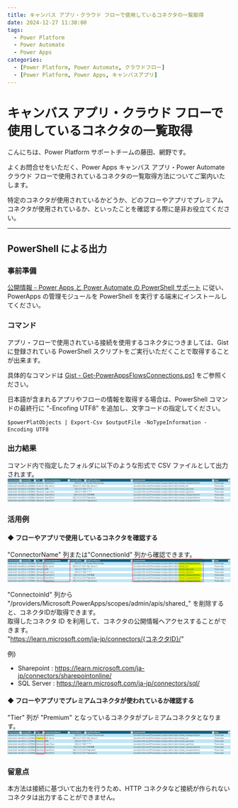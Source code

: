 ```yaml
---
title: キャンバス アプリ・クラウド フローで使用しているコネクタの一覧取得
date: 2024-12-27 11:30:00
tags:
  - Power Platform
  - Power Automate
  - Power Apps
categories:
  - [Power Platform, Power Automate, クラウドフロー]
  - [Power Platform, Power Apps, キャンバスアプリ]
---
```


# キャンバス アプリ・クラウド フローで使用しているコネクタの一覧取得

こんにちは、Power Platform サポートチームの藤田、網野です。  

よくお問合せをいただく、Power Apps キャンバス アプリ・Power Automate クラウド フローで使用されているコネクタの一覧取得方法についてご案内いたします。

特定のコネクタが使用されているかどうか、どのフローやアプリでプレミアム コネクタが使用されているか、といったことを確認する際に是非お役立てください。
<!-- more -->

---
## PowerShell による出力
### 事前準備
[公開情報 - Power Apps と Power Automate の PowerShell サポート](https://learn.microsoft.com/ja-jp/power-platform/admin/powerapps-powershell#cmdlets) に従い、PowerApps の管理モジュールを PowerShell を実行する端末にインストールしてください。

### コマンド
アプリ・フローで使用されている接続を使用するコネクタにつきましては、Gist に登録されている PowerShell スクリプトをご実行いただくことで取得することが出来ます。

具体的なコマンドは [Gist - Get-PowerAppsFlowsConnections.ps1](https://gist.github.com/jameswh3/b1ddca1705a1e747ce3c8453e1f6dc7e) をご参照ください。

日本語が含まれるアプリやフローの情報を取得する場合は、PowerShell コマンドの最終行に "-Encofing UTF8" を追加し、文字コードの指定してください。
```
$powerPlatObjects | Export-Csv $outputFile -NoTypeInformation -Encoding UTF8
```

### 出力結果
コマンド内で指定したフォルダに以下のような形式で CSV ファイルとして出力されます。
![](./list-connectors-used-by-apps-and-flows/csv.png)

### 活用例
#### ◆ フローやアプリで使用しているコネクタを確認する
"ConnectorName" 列または"ConnectionId" 列から確認できます。
![](./list-connectors-used-by-apps-and-flows/csv-connector.png)

"ConnectoinId" 列から "/providers/Microsoft.PowerApps/scopes/admin/apis/shared_" を削除すると、コネクタIDが取得できます。  
取得したコネクタ ID を利用して、コネクタの公開情報へアクセスすることができます。  
"https://learn.microsoft.com/ja-jp/connectors/{コネクタID}/"  

例)
* Sharepoint : https://learn.microsoft.com/ja-jp/connectors/sharepointonline/  
* SQL Server : https://learn.microsoft.com/ja-jp/connectors/sql/  

#### ◆ フローやアプリでプレミアムコネクタが使われているか確認する
"Tier" 列が "Premium" となっているコネクタがプレミアムコネクタとなります。
![](./list-connectors-used-by-apps-and-flows/csv-premium.png)


### 留意点
本方法は接続に基づいて出力を行うため、HTTP コネクタなど接続が作られないコネクタは出力することができません。




